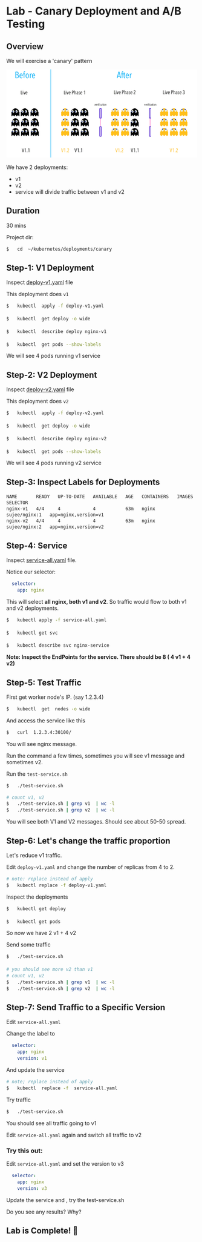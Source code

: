 <link rel='stylesheet' href='../../assets/css/main.css'/>

# Lab - Canary Deployment  and A/B Testing

## Overview

We will exercise a 'canary' pattern

<img src="../../assets/images/deployment-canary-1.png" />

We have 2 deployments:

- v1
- v2
- service will divide traffic between v1 and v2

## Duration

30 mins

Project dir:

```bash
$   cd  ~/kubernetes/deployments/canary
```

## Step-1: V1 Deployment

Inspect [deploy-v1.yaml](deploy-v1.yaml) file

This deployment does `v1`

```bash
$   kubectl  apply -f deploy-v1.yaml

$   kubectl  get deploy -o wide

$   kubectl  describe deploy nginx-v1

$   kubectl  get pods --show-labels
```

We will see 4 pods running v1 service

## Step-2: V2 Deployment

Inspect [deploy-v2.yaml](deploy-v2.yaml) file

This deployment does `v2`

```bash
$   kubectl  apply -f deploy-v2.yaml

$   kubectl  get deploy -o wide

$   kubectl  describe deploy nginx-v2

$   kubectl  get pods --show-labels
```

We will see 4 pods running v2 service

## Step-3: Inspect Labels for Deployments

```console
NAME       READY   UP-TO-DATE   AVAILABLE   AGE   CONTAINERS   IMAGES          SELECTOR
nginx-v1   4/4     4            4           63m   nginx        sujee/nginx:1   app=nginx,version=v1
nginx-v2   4/4     4            4           63m   nginx        sujee/nginx:2   app=nginx,version=v2
```

## Step-4: Service

Inspect [service-all.yaml](service-all.yaml) file.

Notice our selector:

```yaml
  selector:
    app: nginx
```

This will select **all nginx, both v1 and v2**.  So traffic would flow to both v1 and v2 deployments.

```bash
$   kubectl apply -f service-all.yaml

$   kubectl get svc

$   kubectl describe svc nginx-service
```

**Note: Inspect the EndPoints for the service.  There should be 8 ( 4 v1 + 4 v2)**

## Step-5: Test Traffic

First get worker node's IP. (say 1.2.3.4)

```bash
$   kubectl  get  nodes -o wide
```

And access the service like this

```bash
$   curl  1.2.3.4:30100/
```

You will see nginx message.

Run the command a few times, sometimes you will see v1 message and sometimes v2.

Run the `test-service.sh`

```bash
$   ./test-service.sh
```

```bash
# count v1, v2
$   ./test-service.sh | grep v1  | wc -l
$   ./test-service.sh | grep v2  | wc -l
```

You will see both V1 and V2 messages.  Should see about 50-50 spread.

## Step-6: Let's change the traffic proportion

Let's reduce v1 traffic.

Edit `deploy-v1.yaml` and change the number of replicas from 4 to 2.

```bash
# note: replace instead of apply
$   kubectl replace -f deploy-v1.yaml
```

Inspect the deployments

```bash
$   kubectl get deploy

$   kubectl get pods
```

So now we have 2 v1 + 4 v2

Send some traffic

```bash
$   ./test-service.sh

# you should see more v2 than v1
# count v1, v2
$   ./test-service.sh | grep v1  | wc -l
$   ./test-service.sh | grep v2  | wc -l
```

## Step-7: Send Traffic to a Specific Version

Edit `service-all.yaml`

Change the label to 

```yaml
  selector:
    app: nginx
    version: v1
```

And update the service

```bash
# note; replace instead of apply
$   kubectl  replace -f  service-all.yaml
```

Try traffic

```bash
$   ./test-service.sh
```

You should see all traffic going to v1

Edit `service-all.yaml` again and switch all traffic to v2

### Try this out:

Edit `service-all.yaml` and set the version to v3

```yaml
  selector:
    app: nginx
    version: v3
```

Update the service and , try the test-service.sh

Do you see any results?  Why?

## Lab is Complete! 👏